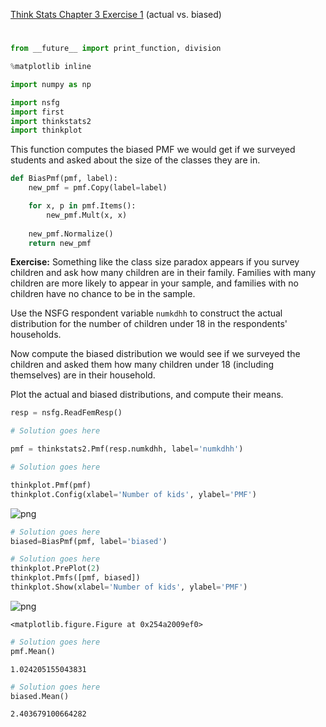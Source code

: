 [Think Stats Chapter 3 Exercise 1](http://greenteapress.com/thinkstats2/html/thinkstats2004.html#toc31) (actual vs. biased)

>> 
# 

```python
from __future__ import print_function, division

%matplotlib inline

import numpy as np

import nsfg
import first
import thinkstats2
import thinkplot
```


This function computes the biased PMF we would get if we surveyed students and asked about the size of the classes they are in.


```python
def BiasPmf(pmf, label):
    new_pmf = pmf.Copy(label=label)

    for x, p in pmf.Items():
        new_pmf.Mult(x, x)
        
    new_pmf.Normalize()
    return new_pmf
```


**Exercise:** Something like the class size paradox appears if you survey children and ask how many children are in their family. Families with many children are more likely to appear in your sample, and families with no children have no chance to be in the sample.

Use the NSFG respondent variable `numkdhh` to construct the actual distribution for the number of children under 18 in the respondents' households.

Now compute the biased distribution we would see if we surveyed the children and asked them how many children under 18 (including themselves) are in their household.

Plot the actual and biased distributions, and compute their means.


```python
resp = nsfg.ReadFemResp()
```


```python
# Solution goes here

pmf = thinkstats2.Pmf(resp.numkdhh, label='numkdhh')
```


```python
# Solution goes here

thinkplot.Pmf(pmf)
thinkplot.Config(xlabel='Number of kids', ylabel='PMF')
```


![png](output_75_0.png)



```python
# Solution goes here
biased=BiasPmf(pmf, label='biased')
```


```python
# Solution goes here
thinkplot.PrePlot(2)
thinkplot.Pmfs([pmf, biased])
thinkplot.Show(xlabel='Number of kids', ylabel='PMF')
```


![png](output_77_0.png)



    <matplotlib.figure.Figure at 0x254a2009ef0>



```python
# Solution goes here
pmf.Mean()
```




    1.024205155043831




```python
# Solution goes here
biased.Mean()
```




    2.403679100664282

